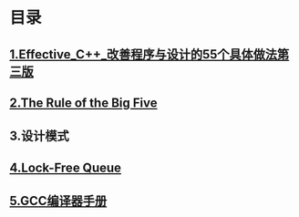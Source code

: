 # 目录

## [1.Effective_C++_改善程序与设计的55个具体做法第三版](Effective_C++_改善程序与设计的55个具体做法第三版)

## [2.The Rule of the Big Five](https://www.feabhas.com/sites/default/files/2016-06/Rule%20of%20the%20Big%20Five.pdf)

## 3.设计模式
## [4.Lock-Free Queue](http://citeseerx.ist.psu.edu/viewdoc/download?doi=10.1.1.53.8674&rep=rep1&type=pdf)
## [5.GCC编译器手册](https://gcc.gnu.org/)
